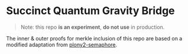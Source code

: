 # Succinct Quantum Gravity Bridge

> Note: this repo **is an experiment**, **do not use** in production.

The inner & outer proofs for merkle inclusion of this repo are based on a modified adaptation from [plony2-semaphore](https://github.com/mir-protocol/plonky2-semaphore).